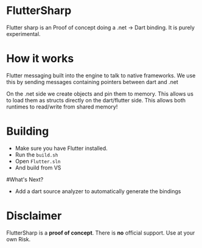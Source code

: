 # FlutterSharp
 
Flutter sharp is an Proof of concept doing a .net -> Dart binding. It is purely experimental.


# How it works
Flutter messaging built into the engine to talk to native frameworks.  We use this by sending messages containing pointers between dart and .net

On the .net side we create objects and pin them to memory. This allows us to load them as structs directly on the dart/flutter side. This allows both runtimes to read/write from shared memory!

# Building

* Make sure you have Flutter installed.
* Run the `build.sh`
* Open  `Flutter.sln`
* And build from VS

#What's Next?
* Add a dart source analyzer to automatically generate the bindings

# Disclaimer

FlutterSharp is a **proof of concept**. There is **no** official support. Use at your own Risk.
